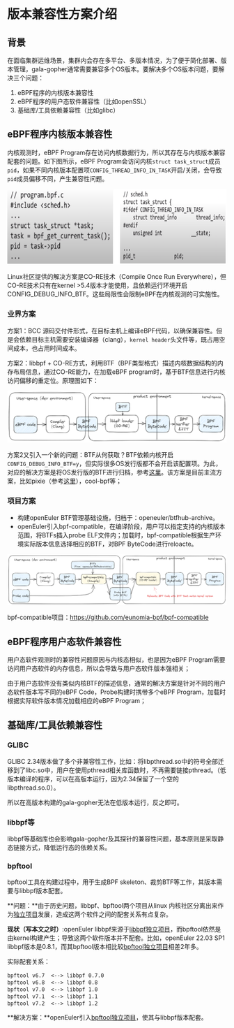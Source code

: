 # 版本兼容性方案介绍

## 背景

在面临集群运维场景，集群内会存在多平台、多版本情况，为了便于简化部署、版本管理，gala-gopher通常需要兼容多个OS版本。要解决多个OS版本问题，要解决三个问题：

1. eBPF程序的内核版本兼容性
2. eBPF程序的用户态软件兼容性（比如openSSL）
3. 基础库/工具依赖兼容性（比如glibc）

## eBPF程序内核版本兼容性

内核观测时，eBPF Program存在访问内核数据行为，所以其存在与内核版本兼容配套的问题。如下图所示，eBPF Program会访问内核`struct task_struct`成员`pid`，如果不同内核版本配置项`CONFIG_THREAD_INFO_IN_TASK`开启/关闭，会导致`pid`成员偏移不同，产生兼容性问题。

![](./pic/eBPF-1.png)

Linux社区提供的解决方案是CO-RE技术（Compile Once Run Everywhere），但CO-RE技术只有在kernel >5.4版本才能使用，且依赖运行环境开启CONFIG_DEBUG_INFO_BTF。这些局限性会限制eBPF在内核观测的可实施性。



### 业界方案

方案1：BCC 源码交付件形式，在目标主机上编译eBPF代码，以确保兼容性。但是会依赖目标主机需要安装编译器（clang），`kernel header`头文件等，既占用空间成本，也占用时间成本。

方案2：libbpf + CO-RE方式，利用BTF（BPF类型格式）描述内核数据结构的内存布局信息，通过CO-RE能力，在加载eBPF program时，基于BTF信息进行内核访问偏移的重定位。原理图如下：

![](./pic/eBPF-2.png)

方案2又引入一个新的问题：BTF从何获取？BTF依赖内核开启`CONFIG_DEBUG_INFO_BTF=y`，但实际很多OS发行版都不会开启该配置项。为此，对应的解决方案是将OS发行版的BTF进行归档，参考[这里](https://github.com/aquasecurity/btfhub-archive)。该方案是目前主流方案，比如pixie（参考[这里](https://blog.px.dev/ebpf-portability/)），cool-bpf等；

### 项目方案

- 构建openEuler BTF管理基础设施，归档于：openeuler/btfhub-archive。
- openEuler引入bpf-compatible，在编译阶段，用户可以指定支持的内核版本范围，将BTFs插入probe ELF文件内；加载时，bpf-compatible根据生产环境实际版本信息选择相应的BTF，对BPF ByteCode进行reloacte。

![](./pic/eBPF-3.png)

bpf-compatible项目：https://github.com/eunomia-bpf/bpf-compatible

## eBPF程序用户态软件兼容性

用户态软件观测时的兼容性问题原因与内核态相似，也是因为eBPF Program需要访问用户态软件的内存信息，所以会导致与用户态软件版本强相关；

由于用户态软件没有类似内核BTF的描述信息，通常的解决方案是针对不同的用户态软件版本写不同的eBPF Code，Probe构建时携带多个eBPF Program，加载时根据实际软件版本情况加载相应的eBPF Program；

## 基础库/工具依赖兼容性

### GLIBC

GLIBC 2.34版本做了多个非兼容性工作，比如：将libpthread.so中的符号全部迁移到了libc.so中，用户在使用pthread相关库函数时，不再需要链接pthread。（低版本编译的程序，可以在高版本运行，因为2.34保留了一个空的libpthread.so.0）。

所以在高版本构建的gala-gopher无法在低版本运行，反之即可。

### libbpf等

libbpf等基础库也会影响gala-gopher及其探针的兼容性问题，基本原则是采取静态链接方式，降低运行态的依赖关系。

### bpftool

bpftool工具在构建过程中，用于生成BPF skeleton、裁剪BTF等工作，其版本需要与libbpf版本配套。

**问题：**由于历史问题，libbpf、bpftool两个项目从linux 内核社区分离出来作为[独立项目](https://github.com/libbpf)发展，造成这两个软件之间的配套关系有点复杂。

**现状（写本文之时）**:openEuler libbpf来源于[libbpf独立项目](https://github.com/libbpf/libbpf)，而bpftool依然是由kernel构建产生；导致这两个软件版本并不配套。比如，openEuler 22.03 SP1 libbpf版本是0.8.1，而其bpftool版本相比较[bpftool独立项目](https://github.com/libbpf/bpftool)相差2年多。

实际配套关系：

```
bpftool v6.7  <--> libbpf 0.7.0
bpftool v6.8  <--> libbpf 0.8
bpftool v7.0  <--> libbpf 1.0
bpftool v7.1  <--> libbpf 1.1
bpftool v7.2  <--> libbpf 1.2
```

**解决方案：**openEuler引入[bpftool独立项目](https://github.com/libbpf/bpftool)，使其与libbpf版本配套。